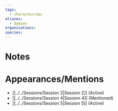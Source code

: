 ```yaml
---
tags:
  - character/npc
aliases:
  - Damien
organisations: 
species:
---
```

# Notes

# Appearances/Mentions

- [[../../Sessions/Session 2|Session 2]] (Active)
- [[../../Sessions/Session 4|Session 4]] (Mentioned)
- [[../../Sessions/Session 5|Session 5]] (Active)
